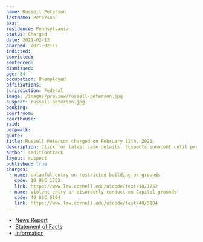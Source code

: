 ```yaml
---
name: Russell Peterson
lastName: Peterson
aka:
residence: Pennsylvania
status: Charged
date: 2021-02-12
charged: 2021-02-12
indicted:
convicted: 
sentenced: 
dismissed: 
age: 34
occupation: Unemployed
affiliations:
jurisdiction: Federal
image: /images/preview/russell-peterson.jpg
suspect: russell-peterson.jpg
booking:
courtroom:
courthouse:
raid:
perpwalk:
quote:
title: Russell Peterson charged on February 12th, 2021
description: Click for latest case details. Suspects innocent until proven guilty.
author: seditiontrack
layout: suspect
published: true
charges:
 - name: Unlawful entry on restricted building or grounds
   code: 18 USC 1752
   link: https://www.law.cornell.edu/uscode/text/18/1752
 - name: Violent entry or disorderly conduct on Capitol grounds
   code: 40 USC 5104
   link: https://www.law.cornell.edu/uscode/text/40/5104
---
```

- [News Report](https://triblive.com/local/regional/beaver-county-man-charged-in-connection-with-capitol-riot/)
- [Statement of Facts](https://www.justice.gov/usao-dc/case-multi-defendant/file/1367016/download)
- [Information](https://www.justice.gov/usao-dc/case-multi-defendant/file/1388656/download)
